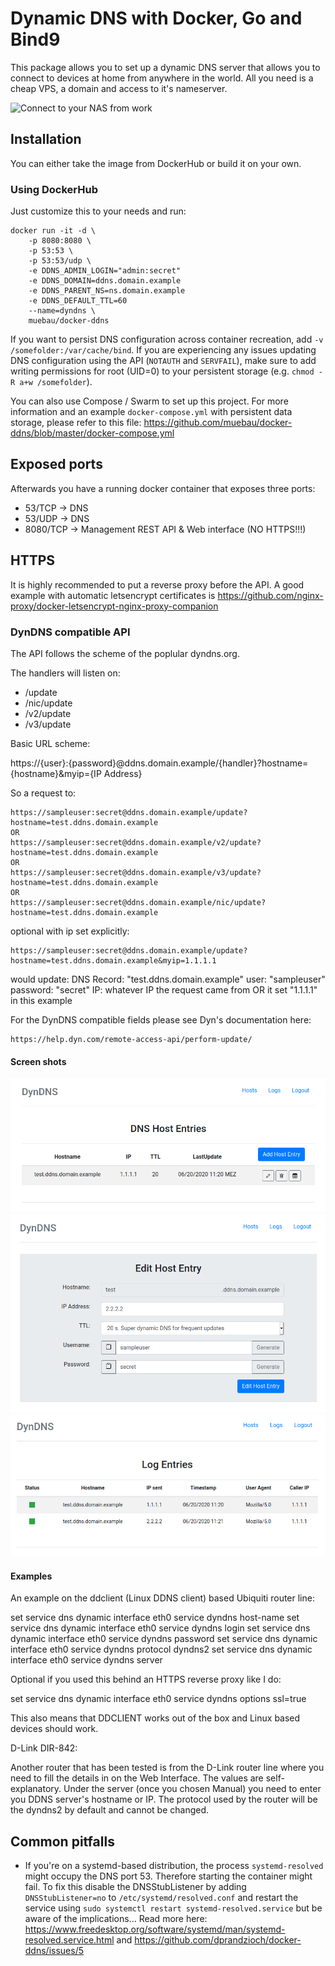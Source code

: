 # Dynamic DNS with Docker, Go and Bind9

This package allows you to set up a dynamic DNS server that allows you to connect to
devices at home from anywhere in the world. All you need is a cheap VPS, a domain and access to it's nameserver.

![Connect to your NAS from work](https://raw.githubusercontent.com/muebau/docker-ddns/develop/connect-to-your-nas-from-work.png)

## Installation

You can either take the image from DockerHub or build it on your own.

### Using DockerHub

Just customize this to your needs and run:

```
docker run -it -d \
    -p 8080:8080 \
    -p 53:53 \
    -p 53:53/udp \
    -e DDNS_ADMIN_LOGIN="admin:secret"
    -e DDNS_DOMAIN=ddns.domain.example
    -e DDNS_PARENT_NS=ns.domain.example
    -e DDNS_DEFAULT_TTL=60
    --name=dyndns \
    muebau/docker-ddns
```

If you want to persist DNS configuration across container recreation, add `-v /somefolder:/var/cache/bind`. If you are experiencing any 
issues updating DNS configuration using the API (`NOTAUTH` and `SERVFAIL`), make sure to add writing permissions for root (UID=0) to your 
persistent storage (e.g. `chmod -R a+w /somefolder`).

You can also use Compose / Swarm to set up this project. For more information and an example `docker-compose.yml` with persistent data 
storage, please refer to this file: https://github.com/muebau/docker-ddns/blob/master/docker-compose.yml

## Exposed ports

Afterwards you have a running docker container that exposes three ports:

* 53/TCP    -> DNS
* 53/UDP    -> DNS
* 8080/TCP  -> Management REST API & Web interface (NO HTTPS!!!)

## HTTPS

It is highly recommended to put a reverse proxy before the API. A good example with automatic letsencrypt certificates is https://github.com/nginx-proxy/docker-letsencrypt-nginx-proxy-companion

### DynDNS compatible API

The API follows the scheme of the poplular dyndns.org.

The handlers will listen on:
* /update
* /nic/update
* /v2/update
* /v3/update

Basic URL scheme:

https://{user}:{password}@ddns.domain.example/{handler}?hostname={hostname}&myip={IP Address}

So a request to:
```
https://sampleuser:secret@ddns.domain.example/update?hostname=test.ddns.domain.example
OR
https://sampleuser:secret@ddns.domain.example/v2/update?hostname=test.ddns.domain.example
OR
https://sampleuser:secret@ddns.domain.example/v3/update?hostname=test.ddns.domain.example
OR
https://sampleuser:secret@ddns.domain.example/nic/update?hostname=test.ddns.domain.example
```
optional with ip set explicitly:

```
https://sampleuser:secret@ddns.domain.example/update?hostname=test.ddns.domain.example&myip=1.1.1.1
``` 

would update:
DNS Record: "test.ddns.domain.example"
user: "sampleuser"
password: "secret"
IP: whatever IP the request came from OR it set "1.1.1.1" in this example

For the DynDNS compatible fields please see Dyn's documentation here: 

```
https://help.dyn.com/remote-access-api/perform-update/
```

#### Screen shots

![hosts view](https://raw.githubusercontent.com/muebau/docker-ddns/develop/doc-webif-hosts.png)
![edit host view](https://raw.githubusercontent.com/muebau/docker-ddns/develop/doc-webif-edit-host.png)
![log view](https://raw.githubusercontent.com/muebau/docker-ddns/develop/doc-webif-log.png)

#### Examples

An example on the ddclient (Linux DDNS client) based Ubiquiti router line:

set service dns dynamic interface eth0 service dyndns host-name <your-ddns-hostname-to-be-updated>
set service dns dynamic interface eth0 service dyndns login <username>
set service dns dynamic interface eth0 service dyndns password <password>
set service dns dynamic interface eth0 service dyndns protocol dyndns2
set service dns dynamic interface eth0 service dyndns server <your-ddns-server>

Optional if you used this behind an HTTPS reverse proxy like I do:

set service dns dynamic interface eth0 service dyndns options ssl=true

This also means that DDCLIENT works out of the box and Linux based devices should work.

D-Link DIR-842:

Another router that has been tested is from the D-Link router line where you need to fill the 
details in on the Web Interface. The values are self-explanatory. Under the server (once you chosen Manual)
you need to enter you DDNS server's hostname or IP. The protocol used by the router will be the 
dyndns2 by default and cannot be changed.


## Common pitfalls

* If you're on a systemd-based distribution, the process `systemd-resolved` might occupy the DNS port 53. Therefore starting the container might fail. To fix this disable the DNSStubListener by adding `DNSStubListener=no` to `/etc/systemd/resolved.conf` and restart the service using `sudo systemctl restart systemd-resolved.service` but be aware of the implications... Read more here: https://www.freedesktop.org/software/systemd/man/systemd-resolved.service.html and https://github.com/dprandzioch/docker-ddns/issues/5
